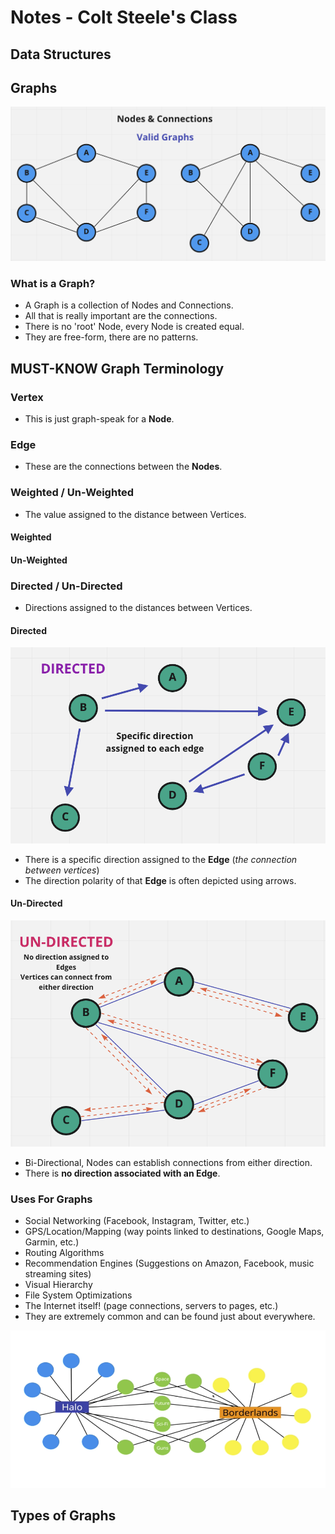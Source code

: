 # **Notes - Colt Steele's Class**

## **Data Structures**

## **Graphs**

![Graph Examples](./Graph-UMLs/graphs.png)

### **What is a Graph?**

- A Graph is a collection of Nodes and Connections.
- All that is really important are the connections.
- There is no 'root' Node, every Node is created equal.
- They are free-form, there are no patterns.

## **MUST-KNOW Graph Terminology**

### **Vertex**

- This is just graph-speak for a **Node**.

### **Edge**

- These are the connections between the **Nodes**.

### **Weighted / Un-Weighted**

- The value assigned to the distance between Vertices.

#### **Weighted**


#### **Un-Weighted**


### **Directed / Un-Directed**

- Directions assigned to the distances between Vertices.

#### **Directed**

![Directed](Graph-UMLs/directed.png)

- There is a specific direction assigned to the **Edge** (*the connection between vertices*)
- The direction polarity of that **Edge** is often depicted using arrows.

#### **Un-Directed**

![Un-Directed](Graph-UMLs/undirected.png)

- Bi-Directional, Nodes can establish connections from either direction.
- There is **no direction associated with an Edge**.

### **Uses For Graphs**

- Social Networking (Facebook, Instagram, Twitter, etc.)
- GPS/Location/Mapping (way points linked to destinations, Google Maps, Garmin, etc.)
- Routing Algorithms
- Recommendation Engines (Suggestions on Amazon, Facebook, music streaming sites)
- Visual Hierarchy
- File System Optimizations
- The Internet itself! (page connections, servers to pages, etc.)
- They are extremely common and can be found just about everywhere.

![Video Game Graph](./Graph-UMLs/video-game-graph.png)

## **Types of Graphs**



